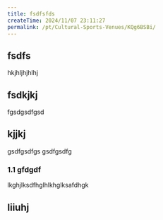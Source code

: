 ```yaml
---
title: fsdfsfds
createTime: 2024/11/07 23:11:27
permalink: /pt/Cultural-Sports-Venues/KQg6BSBi/
---
```


## fsdfs
hkjhljhjhlhj
## fsdkjkj

fgsdgsdfgsd

## kjjkj

gsdfgsdfgs
gsdfgsdfg

### 1.1 gfdgdf


lkghjlksdfhglhlkhglksafdhgk

## liiuhj

